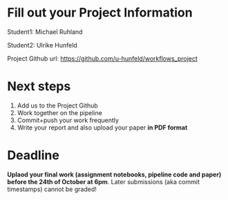 # Fill out your Project Information

Student1: Michael Ruhland

Student2: Ulrike Hunfeld

Project Github url: https://github.com/u-hunfeld/workflows_project


# Next steps

1. Add us to the Project Github
2. Work together on the pipeline
3. Commit+push your work frequently
4. Write your report and also upload your paper **in PDF format**



# Deadline

**Uplaod your final work (assignment notebooks, pipeline code and paper) before the 24th of October at 6pm**.
Later submissions (aka commit timestamps) cannot be graded!
